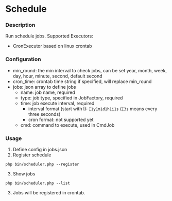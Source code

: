# Schedule

### Description
Run schedule jobs.
Supported Executors:
  - CronExecutor  based on linux crontab

### Configuration
- min_round: the min interval to check jobs, 
can be set year, month, week, day, hour, minute, second, default second
- cron_time: crontab time string
if specified, will replace min_round
- jobs: json array to define jobs
  - name: job name, required
  - type: job type, specified in JobFactory, required
  - time: job execute interval, required
    - interval format (start with I): `I1y1m1d1h1i1s` (`I3s` means every three seconds)
    - cron format: not supported yet
  - cmd: command to execute, used in CmdJob

### Usage
1. Define config in jobs.json
2. Register schedule
```
php bin/scheduler.php --register
```
3. Show jobs
```
php bin/scheduler.php --list
```
3. Jobs will be registered in crontab.
